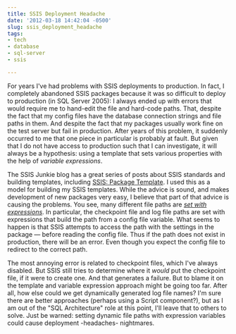 ```yaml
---
title: SSIS Deployment Headache
date: '2012-03-18 14:42:04 -0500'
slug: ssis_deployment_headache
tags:
- tech
- database
- sql-server
- ssis

---
```


For years I've had problems with SSIS deployments to production. In fact, I
completely abandoned SSIS packages because it was so difficult to deploy to
production (in SQL Server 2005): I always ended up with errors that would
require me to hand-edit the file and hard-code paths. That, despite the fact
that my config files have the database connection strings and file paths in
them. And despite the fact that my packages usually work fine on the test server
but fail in production. After years of this problem, it suddenly occurred to me
that one piece in particular is probably at fault. But given that I do not have
access to production such that I can investigate, it will always be a
hypothesis: using a template that sets various properties with the help of
_variable expressions_.

<!-- truncate -->

The SSIS Junkie blog has a great series of posts about SSIS standards and
building templates, including [SSIS:
Package Template](http://consultingblogs.emc.com/jamiethomson/archive/2007/03/11/SSIS_3A00_-Package-Template.aspx). I used this as a model for building my SSIS templates.
While the advice is sound, and makes development of new packages very easy, I
believe that part of that advice is causing the problems. You see, many
different file paths are _[set
with expressions](http://consultingblogs.emc.com/jamiethomson/archive/2006/10/05/SSIS-Nugget_3A00_-Dynamically-set-a-logfile-name.aspx)_. In particular, the checkpoint file and log file paths are
set with expressions that build the path from a config file variable. What seems
to happen is that SSIS attempts to access the path with the settings in the
package &mdash; before reading the config file. Thus if the path does not exist
in production, there will be an error. Even though you expect the config file to
redirect to the correct path.

The most annoying error is related to checkpoint files, which I've always
disabled. But SSIS still tries to determine where it _would_ put the checkpoint
file, if it were to create one. And that generates a failure. But to blame it on
the template and variable expression approach might be going too far. After all,
how else could we get dynamically generated log file names? I'm sure there are
better approaches (perhaps using a Script component?), but as I am out of the
"SQL Architecture" role at this point, I'll leave that to others to solve. Just
be warned: setting dynamic file paths with expression variables could cause
deployment -headaches- nightmares.
